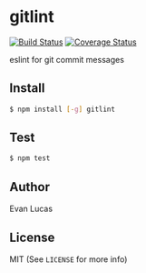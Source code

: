 # gitlint

[![Build Status](https://travis-ci.org/evanlucas/gitlint.svg)](https://travis-ci.org/evanlucas/gitlint)
[![Coverage Status](https://coveralls.io/repos/evanlucas/gitlint/badge.svg?branch=master&service=github)](https://coveralls.io/github/evanlucas/gitlint?branch=master)

eslint for git commit messages

## Install

```bash
$ npm install [-g] gitlint
```

## Test

```bash
$ npm test
```

## Author

Evan Lucas

## License

MIT (See `LICENSE` for more info)
